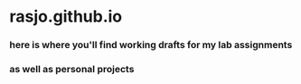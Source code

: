 # rasjo.github.io

### here is where you'll find working drafts for my lab assignments
### as well as personal projects